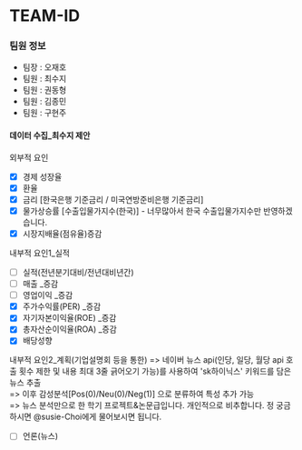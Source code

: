 # TEAM-ID

### 팀원 정보
+ 팀장 : 오재호
+ 팀원 : 최수지
+ 팀원 : 권동형
+ 팀원 : 김종민
+ 팀원 : 구현주

#### 데이터 수집_최수지 제안
외부적 요인
- [x] 경제 성장율
- [x] 환율
- [x] 금리 [한국은행 기준금리 / 미국연방준비은행 기준금리]
- [x] 물가상승률 [수출입물가지수(한국)] - 너무많아서 한국 수출입물가지수만 반영하겠습니다.
- [x] 시장지배율(점유율)증감

내부적 요인1_실적
- [ ] 실적(전년분기대비/전년대비년간)
- [ ] 매출 _증감
- [ ] 영업이익 _증감
- [x] 주가수익률(PER) _증감
- [x] 자기자본이익율(ROE) _증감
- [x] 총자산순이익율(ROA) _증감
- [x] 배당성향

내부적 요인2_계획(기업설명회 등을 통한)
=> 네이버 뉴스 api(인당, 일당, 월당 api 호출 횟수 제한 및 내용 최대 3줄 긁어오기 가능)를 사용하여 'sk하이닉스' 키워드를 담은 뉴스 추출  
=> 이후 감성분석[Pos(0)/Neu(0)/Neg(1)] 으로 분류하여 특성 추가 가능  
=> 뉴스 분석만으로 한 학기 프로젝트&논문급입니다. 개인적으로 비추합니다. 정 궁금하시면 @susie-Choi에게 물어보시면 됩니다.
- [ ] 언론(뉴스)
